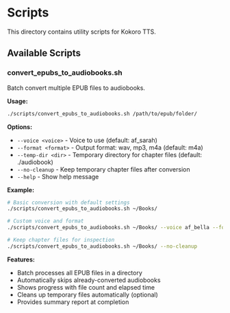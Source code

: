 # Scripts

This directory contains utility scripts for Kokoro TTS.

## Available Scripts

### convert_epubs_to_audiobooks.sh

Batch convert multiple EPUB files to audiobooks.

**Usage:**
```bash
./scripts/convert_epubs_to_audiobooks.sh /path/to/epub/folder/
```

**Options:**
- `--voice <voice>` - Voice to use (default: af_sarah)
- `--format <format>` - Output format: wav, mp3, m4a (default: m4a)
- `--temp-dir <dir>` - Temporary directory for chapter files (default: ./audiobook)
- `--no-cleanup` - Keep temporary chapter files after conversion
- `--help` - Show help message

**Example:**
```bash
# Basic conversion with default settings
./scripts/convert_epubs_to_audiobooks.sh ~/Books/

# Custom voice and format
./scripts/convert_epubs_to_audiobooks.sh ~/Books/ --voice af_bella --format mp3

# Keep chapter files for inspection
./scripts/convert_epubs_to_audiobooks.sh ~/Books/ --no-cleanup
```

**Features:**
- Batch processes all EPUB files in a directory
- Automatically skips already-converted audiobooks
- Shows progress with file count and elapsed time
- Cleans up temporary files automatically (optional)
- Provides summary report at completion
